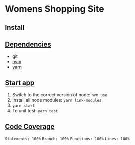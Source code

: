 <!--[RM_HEADING]-->
# Womens Shopping Site

<!--[RM_INSTALL]-->
## Install

## [Dependencies](id:dependencies)
- git
- [nvm](http://github.com/creationix/nvm)  
- [yarn](http://yarnpkg.com/) 

## [Start app](id:start-app)

1. Switch to the correct version of node: `nvm use`
2. Install all node modules: `yarn link-modules`
3. `yarn start`
4. To unit test: `yarn test`

## [Code Coverage](id:code-coverage)

`Statements: 100%`
`Branch: 100%`
`Functions: 100%`
`Lines: 100%`